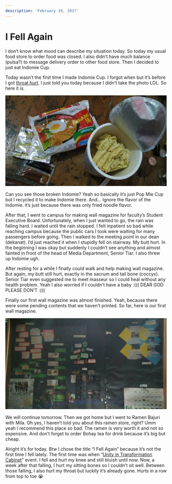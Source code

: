 ```yaml
---
description: 'February 19, 2017'
---
```


# I Fell Again

I don’t know what mood can describe my situation today. So today my usual food store to order food was closed. I also didn’t have much balance \(pulsa?\) to message delivery order to other food store. Then I decided to just eat Indomie Cup.

Today wasn’t the first time I made Indomie Cup. I forgot when but it’s before I got [throat hurt](throat-hurt.md). I just told you today because I didn’t take the photo LOL. So here it is.

![](../../.gitbook/assets/image%20%288%29.png)

Can you see those broken Indomie? Yeah so basically it’s just Pop Mie Cup but I recycled it to make Indomie there. And… Ignore the flavor of the Indomie. it’s just because there was only fried noodle flavor.

After that, I went to campus for making wall magazine for faculty’s Student Executive Board. Unfortunately, when I just wanted to go, the rain was falling hard. I waited until the rain stopped. I felt inpatient so bad while reaching campus because the public cars I took were waiting for many passengers before going. Then I walked to the meeting point in our dean \(dekanat\). I’d just reached it when I stupidly fell on stairway. My butt hurt. In the beginning I was okay but suddenly I couldn’t see anything and almost fainted in front of the head of Media Department, Senior Tiar. I also threw up Indomie ugh.

After resting for a while I finally could walk and help making wall magazine. But again, my butt still hurt, exactly in the sacrum and tail bone \(coccyx\). Senior Tiar even suggested me to meet masseur so I could heal without any health problem. Yeah I also worried if I couldn’t have a baby :\(\(\( DEAR GOD PLEASE DON’T :\(\(\(

Finally our first wall magazine was almost finished. Yeah, because there were some pending contents that we haven’t printed. So far, here is our first wall magazine.

![](../../.gitbook/assets/image%20%2838%29.png)

We will continue tomorrow. Then we got home but I went to Ramen Bajuri with Mila. Oh yes, I haven’t told you about this ramen store, right? Umm yeah I recommend this place so bad. The ramen is very worth it and not so expensive. And don’t forget to order Bohay tea for drink because it’s big but cheap.

Alright it’s for today. Btw I chose the title “I Fell Again” because it’s not the first time I fell lately. The first time was when “[Unity in Transformation Cabinet](unity-in-transformation-cabinet.md)” event. I fell and hurt my knee and still bluish until now. Now, a week after that falling, I hurt my sitting bones so I couldn’t sit well. Between those falling, I also hurt my throat but luckily it’s already gone. Hurts in a row from top to toe 😭

